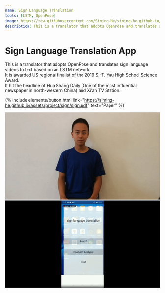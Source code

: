 ```yaml
---
name: Sign Language Translation
tools: [LSTM, OpenPose]
image: https://raw.githubusercontent.com/Siming-He/siming-he.github.io/master/assets/project/sign.png
description: This is a translator that adopts OpenPose and translates sign language videos to text based on an LSTM network.
---
```


# Sign Language Translation App
This is a translator that adopts OpenPose and translates sign language videos to text based on an LSTM network. <br>
It is awarded US regional finalist of the 2019 S.-T. Yau High School Science Award.<br>
It hit the headline of Hua Shang Daily (One of the most influential newspaper in north-western China) and Xi’an TV Station.

{% include elements/button.html link="https://siming-he.github.io/assets/project/sign/sign.pdf" text="Paper" %}

<img src="https://raw.githubusercontent.com/Siming-He/siming-he.github.io/master/assets/project/sign/sign1.gif"  loop=infinite>
<img src="https://raw.githubusercontent.com/Siming-He/siming-he.github.io/master/assets/project/sign/sign2.gif"  loop=infinite>